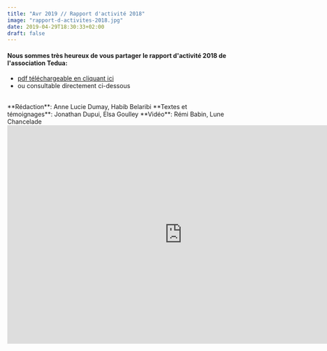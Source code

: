 ```yaml
---
title: "Avr 2019 // Rapport d'activité 2018"
image: "rapport-d-activites-2018.jpg"
date: 2019-04-29T18:30:33+02:00
draft: false
---
```


#### Nous sommes très heureux de vous partager le rapport d'activité 2018 de l'association Tedua:   
- [pdf téléchargeable en cliquant ici](https://archive.org/download/RapportDactivit2018AssociationTedua20190429/Rapport%20d%27activit%C3%A9%202018%20-%20Association%20Tedua%202019-04-29.pdf)   
- ou consultable directement ci-dessous   
<br> 
**Rédaction**: Anne Lucie Dumay, Habib Belaribi  
**Textes et témoignages**: Jonathan Dupui, Elsa Goulley   
**Vidéo**: Rémi Babin, Lune Chancelade   
<br>
<iframe src="https://archive.org/embed/RapportDactivit2018AssociationTedua20190429" width="800" height="500" align="center" frameborder="0" webkitallowfullscreen="true" mozallowfullscreen="true" allowfullscreen></iframe>
